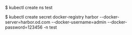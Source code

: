 $ kubectl create ns test

$ kubectl create secret docker-registry harbor --docker-server=harbor.od.com --docker-username=admin --docker-password=123456 -n test

